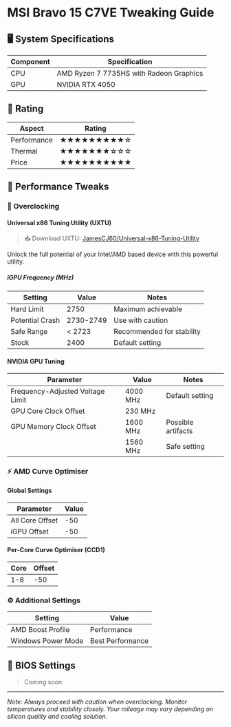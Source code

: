 # MSI Bravo 15 C7VE Tweaking Guide

## 🖥️ System Specifications
| Component | Specification |
|-----------|---------------|
| CPU       | AMD Ryzen 7 7735HS with Radeon Graphics |
| GPU       | NVIDIA RTX 4050 |

## 🌟 Rating
| Aspect      | Rating |
|-------------|--------|
| Performance | ★★★★★★★★★☆   | 
| Thermal     | ★★★★★★★☆☆☆ |
| Price       | ★★★★★★★★★★ |

## 🚀 Performance Tweaks
### 🔧 Overclocking
#### Universal x86 Tuning Utility (UXTU)
> 📥 Download UXTU: [JamesCJ60/Universal-x86-Tuning-Utility](https://github.com/JamesCJ60/Universal-x86-Tuning-Utility)

Unlock the full potential of your Intel/AMD based device with this powerful utility.

##### iGPU Frequency (MHz)
| Setting | Value | Notes |
|---------|-------|-------|
| Hard Limit | 2750 | Maximum achievable |
| Potential Crash | 2730-2749 | Use with caution |
| Safe Range | < 2723 | Recommended for stability |
| Stock | 2400 | Default setting |

#### NVIDIA GPU Tuning
| Parameter | Value | Notes |
|-----------|-------|-------|
| Frequency-Adjusted Voltage Limit | 4000 MHz | Default setting |
| GPU Core Clock Offset | 230 MHz | |
| GPU Memory Clock Offset | 1600 MHz | Possible artifacts |
| | 1560 MHz | Safe setting |

### ⚡ AMD Curve Optimiser
#### Global Settings
| Parameter | Value |
|-----------|-------|
| All Core Offset | -50 |
| iGPU Offset | -50 |

#### Per-Core Curve Optimiser (CCD1)
| Core | Offset |
|------|--------|
| 1-8  | -50    |

### ⚙️ Additional Settings
| Setting | Value |
|---------|-------|
| AMD Boost Profile | Performance |
| Windows Power Mode | Best Performance |

## 📝 BIOS Settings
> Coming soon

---

*Note: Always proceed with caution when overclocking. Monitor temperatures and stability closely. Your mileage may vary depending on silicon quality and cooling solution.*
